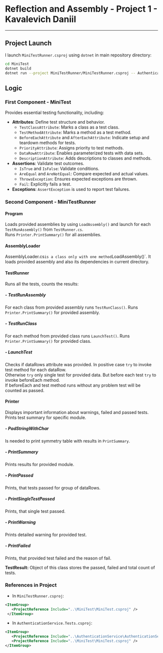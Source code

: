 # Reflection and Assembly - Project 1 - Kavalevich Daniil
---

## Project Launch
I launch `MiniTestRunner.csproj` using `dotnet` in main repository directory:
```bash
cd MiniTest
dotnet build
dotnet run --project MiniTestRunner/MiniTestRunner.csproj -- AuthenticationService.Tests/bin/Debug/net8.0/AuthenticationService.Tests.dll
```

## Logic

### First Component - MiniTest
Provides essential testing functionality, including:
- **Attributes**: Define test structure and behavior.
  - `TestClassAttribute`: Marks a class as a test class.
  - `TestMethodAttribute`: Marks a method as a test method.
  - `BeforeEachAttribute` and `AfterEachAttribute`: Indicate setup and teardown methods for tests.
  - `PriorityAttribute`: Assigns priority to test methods.
  - `DataRowAttribute`: Enables parameterized tests with data sets.
  - `DescriptionAttribute`: Adds descriptions to classes and methods.
- **Assertions**: Validate test outcomes.
  - `IsTrue` and `IsFalse`: Validate conditions.
  - `AreEqual` and `AreNotEqual`: Compare expected and actual values.
  - `ThrowsException`: Ensures expected exceptions are thrown.
  - `Fail`: Explicitly fails a test.
- **Exceptions**: `AssertException` is used to report test failures.

### Second Component - MiniTestRunner
#### Program
Loads provided assemblies by using `LoadAssembly()` and launch for each `TestRunAssembly()` from `TestRunner.cs`.  
Runs `Printer.PrintSummary()` for all assemblies.

#### AssemblyLoader
AssemblyLoader.cs` is a class only with one method `LoadAssembly()`. It loads provided assembly and also its dependencies in current directory.

#### TestRunner
Runs all the tests, counts the results:

#####  - TestRunAssembly
  For each class from provided assembly runs `TestRunClass()`.
  Runs `Printer.PrintSummary()` for provided assembly.

##### - TestRunClass
For each method from provided class runs `LaunchTest()`.
Runs `Printer.PrintSummary()` for provided class.

##### - LaunchTest
Checks if dataRows attribute was provided. In positive case `try` to invoke test method for each dataRow.  
Otherwise `try` only single test for provided data. But before each test `try` to invoke beforeEach method.  
If beforeEach and test method runs without any problem test will be counted as passed.

#### Printer
Displays important information about warnings, failed and passed tests. Prints test summary for specific module.  
##### - PadStringWithChar
Is needed to print symmetry table with results in `PrintSummary`.
##### - PrintSummary
Prints results for provided module.  
##### - PrintPassed
Prints, that tests passed for group of dataRows.  
##### - PrintSingleTestPassed
Prints, that single test passed.  
##### - PrintWarning
Prints detailed warning for provided test.  
##### - PrintFailed
Prints, that provided test failed and the reason of fail.
  
**TestResult:** Object of this class stores the passed, failed and total count of tests.

### References in Project
 - In `MiniTestRunner.csproj`:
 ```xml
 <ItemGroup>
    <ProjectReference Include="..\MiniTest\MiniTest.csproj" />
  </ItemGroup>
  ```
  - In `AuthenticationService.Tests.csproj`:
 ```xml
 <ItemGroup>
    <ProjectReference Include="..\AuthenticationService\AuthenticationService.csproj" />
    <ProjectReference Include="..\MiniTest\MiniTest.csproj" />
</ItemGroup>
  ```
